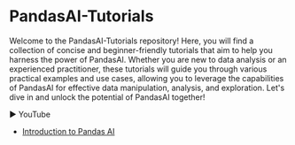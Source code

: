 # PandasAI-Tutorials
Welcome to the PandasAI-Tutorials repository! Here, you will find a collection of concise and beginner-friendly tutorials that aim to help you harness the power of PandasAI. Whether you are new to data analysis or an experienced practitioner, these tutorials will guide you through various practical examples and use cases, allowing you to leverage the capabilities of PandasAI for effective data manipulation, analysis, and exploration. Let's dive in and unlock the potential of PandasAI together!

▶️ YouTube
- [Introduction to Pandas AI](https://youtu.be/aUds2W7A_FY)
